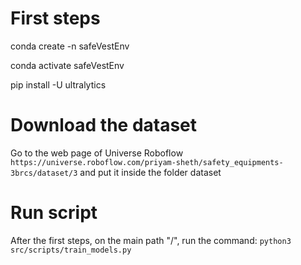 # First steps
conda create -n safeVestEnv

conda activate safeVestEnv

pip install -U ultralytics


# Download the dataset
Go to the web page of Universe Roboflow `https://universe.roboflow.com/priyam-sheth/safety_equipments-3brcs/dataset/3` and put it inside the folder dataset

# Run script
After the first steps,  on the main path "/", run the command:
`python3 src/scripts/train_models.py`
